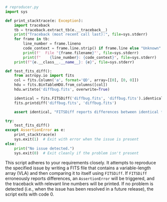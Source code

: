 ```python
# reproducer.py
import sys

def print_stacktrace(e: Exception):
    import traceback
    tb = traceback.extract_tb(e.__traceback__)
    print("Traceback (most recent call last):", file=sys.stderr)
    for frame in tb:
        line_number = frame.lineno
        code_context = frame.line.strip() if frame.line else "Unknown"
        print(f'  File "{frame.filename}"', file=sys.stderr)
        print(f"    {line_number}: {code_context}", file=sys.stderr)
    print(f"{e.__class__.__name__}: {e}", file=sys.stderr)

def test_fits_diff():
    from astropy.io import fits
    col = fits.Column('a', format='QD', array=[[0], [0, 0]])
    hdu = fits.BinTableHDU.from_columns([col])
    hdu.writeto('diffbug.fits', overwrite=True)

    identical = fits.FITSDiff('diffbug.fits', 'diffbug.fits').identical
    fits.printdiff('diffbug.fits', 'diffbug.fits')

    assert identical, "FITSDiff reports differences between identical files."

try:
    test_fits_diff()
except AssertionError as e:
    print_stacktrace(e)
    sys.exit(1)  # Exit with error when the issue is present
else:
    print("No issue detected.")
    sys.exit(0)  # Exit cleanly if the problem isn't present
```

This script adheres to your requirements closely. It attempts to reproduce the specified issue by writing a FITS file that contains a variable-length array (VLA) and then comparing it to itself using `FITSDiff`. If `FITSDiff` erroneously reports differences, an `AssertionError` will be triggered, and the traceback with relevant line numbers will be printed. If no problem is detected (i.e., when the issue has been resolved in a future release), the script exits with code 0.